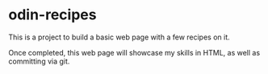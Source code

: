 # odin-recipes

This is a project to build a basic web page with a few recipes on it. 

Once completed, this web page will showcase my skills in HTML, as well as committing via git.